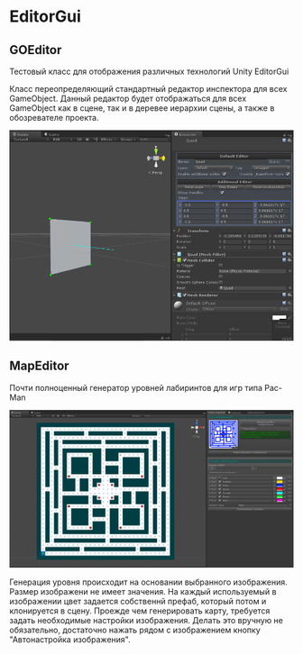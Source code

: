 EditorGui
=========

GOEditor
--------
Тестовый класс для отображения различных технологий Unity EditorGui

Класс переопределяющий стандартный редактор инспектора для всех GameObject. Данный редактор будет отображаться для всех GameObject как в сцене, так и в
деревее иерархии сцены, а также в обозревателе проекта.

![Editor](https://github.com/devpilgrin/EditorGui/blob/master/Git_res/screenshot%202014-05-17%20002.png?raw=true)

MapEditor
---------

Почти полноценный генератор уровней лабиринтов для игр типа Pac-Man

![Editor](https://github.com/devpilgrin/EditorGui/blob/master/Git_res/screenshot%202014-05-17%20001.png?raw=true)

Генерация уровня происходит на основании выбранного изображения.
Размер изображени не имеет значения. На каждый используемый в изображении цвет задается собственнй префаб, который потом и клонируется в сцену.
Проежде чем генерировать карту, требуется задать необходимые настройки изображения. Делать это вручную не обязательно, достаточно нажать рядом с изображением кнопку "Автонастройка изображения".



